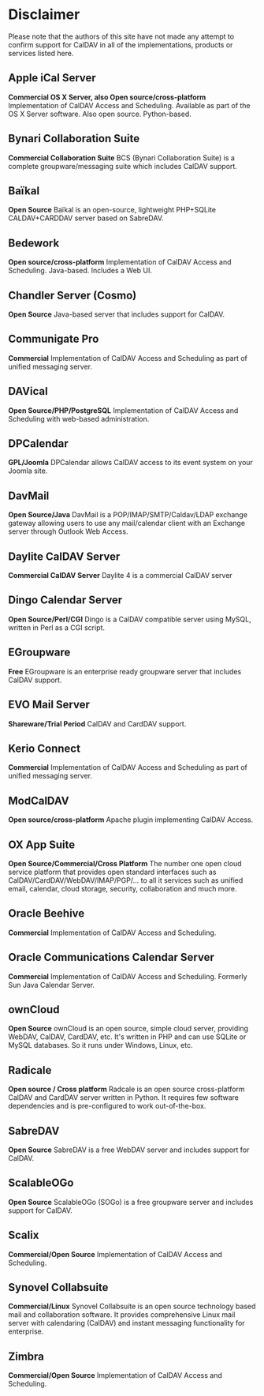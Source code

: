 # Disclaimer
Please note that the authors of this site have not made any attempt to confirm support for CalDAV in all of the implementations, products or services listed here. 

## Apple iCal Server
**Commercial OS X Server, also Open source/cross-platform**
Implementation of CalDAV Access and Scheduling. Available as part of the OS X Server software. Also open source. Python-based.

## Bynari Collaboration Suite
**Commercial Collaboration Suite**
BCS (Bynari Collaboration Suite) is a complete groupware/messaging suite which includes CalDAV support.

## Baïkal
**Open Source**
Baïkal is an open-source, lightweight PHP+SQLite CALDAV+CARDDAV server based on SabreDAV.

## Bedework
**Open source/cross-platform**
Implementation of CalDAV Access and Scheduling. Java-based. Includes a Web UI.

## Chandler Server (Cosmo)
**Open Source**
Java-based server that includes support for CalDAV.

## Communigate Pro
**Commercial**
Implementation of CalDAV Access and Scheduling as part of unified messaging server.

## DAVical
**Open Source/PHP/PostgreSQL**
Implementation of CalDAV Access and Scheduling with web-based administration.

## DPCalendar
**GPL/Joomla**
DPCalendar allows CalDAV access to its event system on your Joomla site.

## DavMail
**Open Source/Java**
DavMail is a POP/IMAP/SMTP/Caldav/LDAP exchange gateway allowing users to use any mail/calendar client with an Exchange server through Outlook Web Access.

## Daylite CalDAV Server
**Commercial CalDAV Server**
Daylite 4 is a commercial CalDAV server

## Dingo Calendar Server
**Open Source/Perl/CGI**
Dingo is a CalDAV compatible server using MySQL, written in Perl as a CGI script.

## EGroupware
**Free**
EGroupware is an enterprise ready groupware server that includes CalDAV support.

## EVO Mail Server
**Shareware/Trial Period**
CalDAV and CardDAV support.

## Kerio Connect
**Commercial**
Implementation of CalDAV Access and Scheduling as part of unified messaging server.

## ModCalDAV
**Open source/cross-platform**
Apache plugin implementing CalDAV Access.

## OX App Suite
**Open Source/Commercial/Cross Platform**
The number one open cloud service platform that provides open standard interfaces such as CalDAV/CardDAV/WebDAV/IMAP/PGP/... to all it services such as unified email, calendar, cloud storage, security, collaboration and much more.

## Oracle Beehive
**Commercial**
Implementation of CalDAV Access and Scheduling.

## Oracle Communications Calendar Server
**Commercial**
Implementation of CalDAV Access and Scheduling. Formerly Sun Java Calendar Server.

## ownCloud
**Open Source**
ownCloud is an open source, simple cloud server, providing WebDAV, CalDAV, CardDAV, etc. It's written in PHP and can use SQLite or MySQL databases. So it runs under Windows, Linux, etc.

## Radicale
**Open source / Cross platform**
Radcale is an open source cross-platform CalDAV and CardDAV server written in Python. It requires few software dependencies and is pre-configured to work out-of-the-box.

## SabreDAV
**Open Source**
SabreDAV is a free WebDAV server and includes support for CalDAV.

## ScalableOGo
**Open Source**
ScalableOGo (SOGo) is a free groupware server and includes support for CalDAV.

## Scalix
**Commercial/Open Source**
Implementation of CalDAV Access and Scheduling.

## Synovel Collabsuite
**Commercial/Linux**
Synovel Collabsuite is an open source technology based mail and collaboration software. It provides comprehensive Linux mail server with calendaring (CalDAV) and instant messaging functionality for enterprise.

## Zimbra
**Commercial/Open Source**
Implementation of CalDAV Access and Scheduling.
